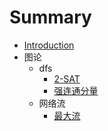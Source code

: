 # Summary

* [Introduction](README.md)
* 图论
    * dfs
        * [2-SAT](dfs/twoSAT.md)
        * [强连通分量](dfs/scc.md)
    * 网络流
        * [最大流](netflow/maxflow.md)

